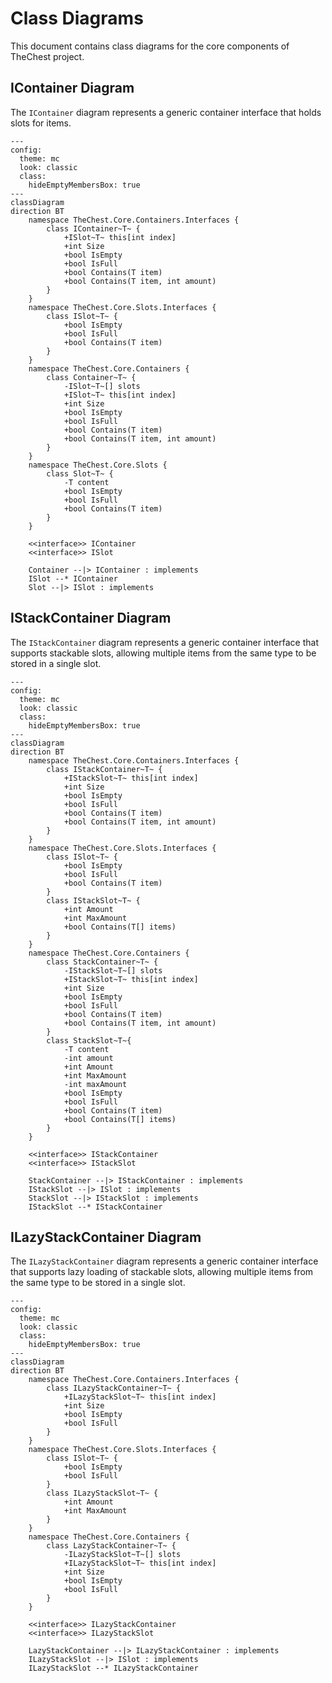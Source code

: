 # Class Diagrams

This document contains class diagrams for the core components of TheChest project.

## IContainer Diagram

The `IContainer` diagram represents a generic container interface that holds slots for items.

```mermaid
---
config:
  theme: mc
  look: classic
  class:
    hideEmptyMembersBox: true
---
classDiagram
direction BT
	namespace TheChest.Core.Containers.Interfaces {
        class IContainer~T~ {
	        +ISlot~T~ this[int index]
	        +int Size
	        +bool IsEmpty
	        +bool IsFull
	        +bool Contains(T item)
			+bool Contains(T item, int amount)
        }
	}
	namespace TheChest.Core.Slots.Interfaces {
        class ISlot~T~ {
	        +bool IsEmpty
	        +bool IsFull
	        +bool Contains(T item)
        }
	}
	namespace TheChest.Core.Containers {
        class Container~T~ {
			-ISlot~T~[] slots
			+ISlot~T~ this[int index]
	        +int Size
	        +bool IsEmpty
	        +bool IsFull
	        +bool Contains(T item)
			+bool Contains(T item, int amount)
        }
	}
	namespace TheChest.Core.Slots {
        class Slot~T~ {
			-T content
			+bool IsEmpty
			+bool IsFull
			+bool Contains(T item)
        }
	}

	<<interface>> IContainer
	<<interface>> ISlot

    Container --|> IContainer : implements
    ISlot --* IContainer
    Slot --|> ISlot : implements
```

## IStackContainer Diagram
The `IStackContainer` diagram represents a generic container interface that supports stackable slots, allowing multiple items from the same type to be stored in a single slot.

```mermaid
---
config:
  theme: mc
  look: classic
  class:
    hideEmptyMembersBox: true
---
classDiagram
direction BT
	namespace TheChest.Core.Containers.Interfaces {
		class IStackContainer~T~ {
	        +IStackSlot~T~ this[int index]
	        +int Size
	        +bool IsEmpty
	        +bool IsFull
	        +bool Contains(T item)
			+bool Contains(T item, int amount)
        }
	}
	namespace TheChest.Core.Slots.Interfaces {
        class ISlot~T~ {
	        +bool IsEmpty
	        +bool IsFull
	        +bool Contains(T item)
        }
        class IStackSlot~T~ {
            +int Amount
            +int MaxAmount
	        +bool Contains(T[] items)
        }
	}
	namespace TheChest.Core.Containers {
		class StackContainer~T~ {
			-IStackSlot~T~[] slots
			+IStackSlot~T~ this[int index]
	        +int Size
	        +bool IsEmpty
	        +bool IsFull
	        +bool Contains(T item)
			+bool Contains(T item, int amount)
        }
		class StackSlot~T~{
			-T content
			-int amount            
			+int Amount
            +int MaxAmount
			-int maxAmount
	        +bool IsEmpty
	        +bool IsFull
	        +bool Contains(T item)
	        +bool Contains(T[] items)
		}
	}

	<<interface>> IStackContainer
    <<interface>> IStackSlot

    StackContainer --|> IStackContainer : implements
    IStackSlot --|> ISlot : implements
    StackSlot --|> IStackSlot : implements
    IStackSlot --* IStackContainer
```

## ILazyStackContainer Diagram
The `ILazyStackContainer` diagram represents a generic container interface that supports lazy loading of stackable slots, allowing multiple items from the same type to be stored in a single slot.
```mermaid
---
config:
  theme: mc
  look: classic
  class:
    hideEmptyMembersBox: true
---
classDiagram
direction BT
	namespace TheChest.Core.Containers.Interfaces {
		class ILazyStackContainer~T~ {
	        +ILazyStackSlot~T~ this[int index]
	        +int Size
	        +bool IsEmpty
	        +bool IsFull
        }
	}
	namespace TheChest.Core.Slots.Interfaces {
        class ISlot~T~ {
	        +bool IsEmpty
	        +bool IsFull
        }
        class ILazyStackSlot~T~ {
			+int Amount
            +int MaxAmount
        }
	}
	namespace TheChest.Core.Containers {
		class LazyStackContainer~T~ {
			-ILazyStackSlot~T~[] slots
			+ILazyStackSlot~T~ this[int index]
			+int Size
			+bool IsEmpty
			+bool IsFull
        }
	}

	<<interface>> ILazyStackContainer
    <<interface>> ILazyStackSlot

    LazyStackContainer --|> ILazyStackContainer : implements
    ILazyStackSlot --|> ISlot : implements
    ILazyStackSlot --* ILazyStackContainer
```
